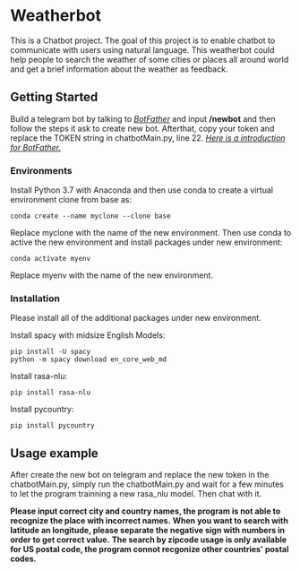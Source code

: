 # Weatherbot

This is a Chatbot project. The goal of this project is to enable chatbot to communicate with users using natural language. This weatherbot could help people to search the weather of some cities or places all around world and get a brief information about the weather as feedback.

## Getting Started

Build a telegram bot by talking to [*BotFather*](https://telegram.me/BotFather) and input **/newbot** and then follow the steps it ask to create new bot. Afterthat, copy your token and replace the TOKEN string in chatbotMain.py, line 22. [*Here is a introduction for BotFather.*](https://core.telegram.org/bots#6-botfather)

### Environments
Install Python 3.7 with Anaconda and then use conda to create a virtual environment clone from base as:
```
conda create --name myclone --clone base
```
Replace myclone with the name of the new environment.
Then use conda to active the new environment and install packages under new environment:
```
conda activate myenv
```
Replace myenv with the name of the new environment.

### Installation
Please install all of the additional packages under new environment.

Install spacy with midsize English Models:
```
pip install -U spacy
python -m spacy download en_core_web_md
```
Install rasa-nlu:
```
pip install rasa-nlu
```
Install pycountry:
```
pip install pycountry
```

## Usage example

After create the new bot on telegram and replace the new token in the chatbotMain.py, simply run the chatbotMain.py and wait for a few minutes to let the program trainning a new rasa_nlu model. Then chat with it.

**Please input correct city and country names, the program is not able to recognize the place with incorrect names.**
**When you want to search with latitude an longitude, please separate the negative sign with numbers in order to get correct value.**
**The search by zipcode usage is only available for US postal code, the program connot recgonize other countries' postal codes.**
